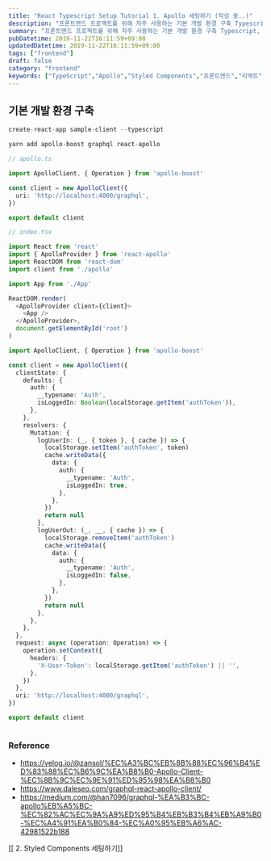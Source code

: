 ```yaml
---
title: "React Typescript Setup Tutorial 1. Apollo 세팅하기 (작성 중..)"
description: "프론트엔드 프로젝트를 위해 자주 사용하는 기본 개발 환경 구축 Typescript, Apollo, Styled Components 를 이용한 React 튜토리얼"
summary: "프론트엔드 프로젝트를 위해 자주 사용하는 기본 개발 환경 구축 Typescript, Apollo, Styled Components 를 이용한 React 튜토리얼 기본 개발 환경 구축 s create react app sample client typescript ````s yarn add..."
pubDatetime: 2019-11-22T16:11:59+09:00
updatedDatetime: 2019-11-22T16:11:59+09:00
tags: ["frontend"]
draft: false
category: "frontend"
keywords: ["TypeScript","Apollo","Styled Components","프론트엔드","리액트"]
---
```


## 기본 개발 환경 구축

````s
create-react-app sample-client --typescript
````

````s
yarn add apollo-boost graphql react-apollo
````

````ts
// apollo.ts

import ApolloClient, { Operation } from 'apollo-boost'

const client = new ApolloClient({
  uri: 'http://localhost:4000/graphql',
})

export default client
````

````ts
// index.tsx

import React from 'react'
import { ApolloProvider } from 'react-apollo'
import ReactDOM from 'react-dom'
import client from './apollo'

import App from './App'

ReactDOM.render(
  <ApolloProvider client={client}>
    <App />
  </ApolloProvider>,
  document.getElementById('root')
)
````

````ts
import ApolloClient, { Operation } from 'apollo-boost'

const client = new ApolloClient({
  clientState: {
    defaults: {
      auth: {
        __typename: 'Auth',
        isLoggedIn: Boolean(localStorage.getItem('authToken')),
      },
    },
    resolvers: {
      Mutation: {
        logUserIn: (_, { token }, { cache }) => {
          localStorage.setItem('authToken', token)
          cache.writeData({
            data: {
              auth: {
                __typename: 'Auth',
                isLoggedIn: true,
              },
            },
          })
          return null
        },
        logUserOut: (_, __, { cache }) => {
          localStorage.removeItem('authToken')
          cache.writeData({
            data: {
              auth: {
                __typename: 'Auth',
                isLoggedIn: false,
              },
            },
          })
          return null
        },
      },
    },
  },
  request: async (operation: Operation) => {
    operation.setContext({
      headers: {
        'X-User-Token': localStorage.getItem('authToken') || '',
      },
    })
  },
  uri: 'http://localhost:4000/graphql',
})

export default client
````

````

````

### Reference

* https://velog.io/@zansol/%EC%A3%BC%EB%8B%88%EC%96%B4%ED%83%88%EC%B6%9C%EA%B8%B0-Apollo-Client-%EC%8B%9C%EC%9E%91%ED%95%98%EA%B8%B0
* https://www.daleseo.com/graphql-react-apollo-client/
* https://medium.com/@han7096/graphql-%EA%B3%BC-apollo%EB%A5%BC-%EC%82%AC%EC%9A%A9%ED%95%B4%EB%B3%B4%EB%A9%B0-%EC%A4%91%EA%B0%84-%EC%A0%95%EB%A6%AC-42981522b188

\[\[<React Typescript Setup Tutorial> 2. Styled Components 세팅하기\]\]
